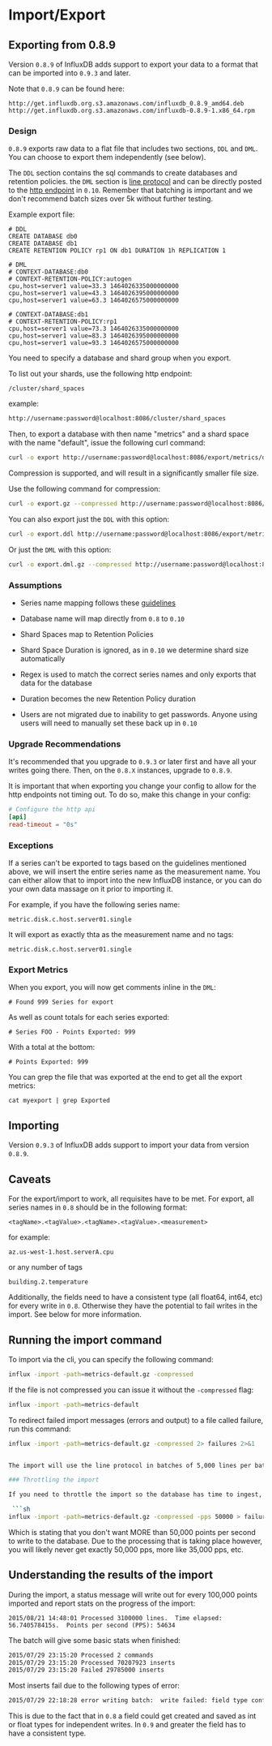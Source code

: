 # Import/Export

## Exporting from 0.8.9

Version `0.8.9` of InfluxDB adds support to export your data to a format that can be imported into `0.9.3` and later.

Note that `0.8.9` can be found here:

```
http://get.influxdb.org.s3.amazonaws.com/influxdb_0.8.9_amd64.deb
http://get.influxdb.org.s3.amazonaws.com/influxdb-0.8.9-1.x86_64.rpm
```

### Design

`0.8.9` exports raw data to a flat file that includes two sections, `DDL` and `DML`.  You can choose to export them independently (see below).

The `DDL` section contains the sql commands to create databases and retention policies.  the `DML` section is [line protocol](https://github.com/influxdata/influxdb/blob/master/tsdb/README.md) and can be directly posted to the [http endpoint](https://docs.influxdata.com/influxdb/v0.10/guides/writing_data) in `0.10`.  Remember that batching is important and we don't recommend batch sizes over 5k without further testing.

Example export file:
```
# DDL
CREATE DATABASE db0
CREATE DATABASE db1
CREATE RETENTION POLICY rp1 ON db1 DURATION 1h REPLICATION 1

# DML
# CONTEXT-DATABASE:db0
# CONTEXT-RETENTION-POLICY:autogen
cpu,host=server1 value=33.3 1464026335000000000
cpu,host=server1 value=43.3 1464026395000000000
cpu,host=server1 value=63.3 1464026575000000000

# CONTEXT-DATABASE:db1
# CONTEXT-RETENTION-POLICY:rp1
cpu,host=server1 value=73.3 1464026335000000000
cpu,host=server1 value=83.3 1464026395000000000
cpu,host=server1 value=93.3 1464026575000000000
```

You need to specify a database and shard group when you export.

To list out your shards, use the following http endpoint:

`/cluster/shard_spaces`

example:
```sh
http://username:password@localhost:8086/cluster/shard_spaces
```

Then, to export a database with then name "metrics" and a shard space with the name "default", issue the following curl command:

```sh
curl -o export http://username:password@localhost:8086/export/metrics/default
```

Compression is supported, and will result in a significantly smaller file size.

Use the following command for compression:
```sh
curl -o export.gz --compressed http://username:password@localhost:8086/export/metrics/default
```

You can also export just the `DDL` with this option:

```sh
curl -o export.ddl http://username:password@localhost:8086/export/metrics/default?l=ddl
```

Or just the `DML` with this option:

```sh
curl -o export.dml.gz --compressed http://username:password@localhost:8086/export/metrics/default?l=dml
```

### Assumptions

- Series name mapping follows these [guidelines](https://docs.influxdata.com/influxdb/v0.8/advanced_topics/schema_design/)
- Database name will map directly from `0.8` to `0.10`
- Shard Spaces map to Retention Policies
- Shard Space Duration is ignored, as in `0.10` we determine shard size automatically
- Regex is used to match the correct series names and only exports that data for the database
- Duration becomes the new Retention Policy duration

- Users are not migrated due to inability to get passwords.  Anyone using users will need to manually set these back up in `0.10`

### Upgrade Recommendations

It's recommended that you upgrade to `0.9.3` or later first and have all your writes going there.  Then, on the `0.8.X` instances, upgrade to `0.8.9`.

It is important that when exporting you change your config to allow for the http endpoints not timing out.  To do so, make this change in your config:

```toml
# Configure the http api
[api]
read-timeout = "0s"
```

### Exceptions

If a series can't be exported to tags based on the guidelines mentioned above,
we will insert the entire series name as the measurement name.  You can either 
allow that to import into the new InfluxDB instance, or you can do your own 
data massage on it prior to importing it.

For example, if you have the following series name:

```
metric.disk.c.host.server01.single
```

It will export as exactly thta as the measurement name and no tags:

```
metric.disk.c.host.server01.single
```

### Export Metrics

When you export, you will now get comments inline in the `DML`:

`# Found 999 Series for export`

As well as count totals for each series exported:

`# Series FOO - Points Exported: 999`

With a total at the bottom:

`# Points Exported: 999`

You can grep the file that was exported at the end to get all the export metrics:

`cat myexport | grep Exported`

## Importing

Version `0.9.3` of InfluxDB adds support to import your data from version `0.8.9`.

## Caveats

For the export/import to work, all requisites have to be met.  For export, all series names in `0.8` should be in the following format:

```
<tagName>.<tagValue>.<tagName>.<tagValue>.<measurement>
```
for example:
```
az.us-west-1.host.serverA.cpu
```
or any number of tags 
```
building.2.temperature
```

Additionally, the fields need to have a consistent type (all float64, int64, etc) for every write in `0.8`.  Otherwise they have the potential to fail writes in the import.
See below for more information.

## Running the import command
 
 To import via the cli, you can specify the following command:

 ```sh
 influx -import -path=metrics-default.gz -compressed
 ```

 If the file is not compressed you can issue it without the `-compressed` flag:

 ```sh
 influx -import -path=metrics-default
 ```

 To redirect failed import messages (errors and output) to a file called failure, run this command:

 ```sh
 influx -import -path=metrics-default.gz -compressed 2> failures 2>&1


 The import will use the line protocol in batches of 5,000 lines per batch when sending data to the server.
 
### Throttling the import
 
 If you need to throttle the import so the database has time to ingest, you can use the `-pps` flag.  This will limit the points per second that will be sent to the server.
 
  ```sh
 influx -import -path=metrics-default.gz -compressed -pps 50000 > failures 2>&1
 ```
 
 Which is stating that you don't want MORE than 50,000 points per second to write to the database. Due to the processing that is taking place however, you will likely never get exactly 50,000 pps, more like 35,000 pps, etc. 

## Understanding the results of the import

During the import, a status message will write out for every 100,000 points imported and report stats on the progress of the import:

```
2015/08/21 14:48:01 Processed 3100000 lines.  Time elapsed: 56.740578415s.  Points per second (PPS): 54634
```

 The batch will give some basic stats when finished:

 ```sh
 2015/07/29 23:15:20 Processed 2 commands
 2015/07/29 23:15:20 Processed 70207923 inserts
 2015/07/29 23:15:20 Failed 29785000 inserts
 ```

 Most inserts fail due to the following types of error:

 ```sh
 2015/07/29 22:18:28 error writing batch:  write failed: field type conflict: input field "value" on measurement "metric" is type float64, already exists as type integer
 ```

 This is due to the fact that in `0.8` a field could get created and saved as int or float types for independent writes.  In `0.9` and greater the field has to have a consistent type.
